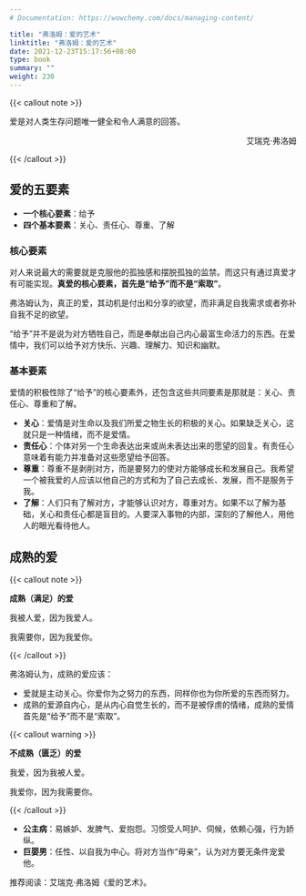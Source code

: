 ```yaml
---
# Documentation: https://wowchemy.com/docs/managing-content/

title: "弗洛姆：爱的艺术"
linktitle: "弗洛姆：爱的艺术"
date: 2021-12-23T15:17:56+08:00
type: book
summary: ""
weight: 230
---
```


<!--more-->

{{< callout note >}}

爱是对人类生存问题唯一健全和令人满意的回答。

<p align="right">艾瑞克·弗洛姆</p>

{{< /callout >}}

## 爱的五要素

- **一个核心要素**：给予
- **四个基本要素**：关心、责任心、尊重、了解

### 核心要素

对人来说最大的需要就是克服他的孤独感和摆脱孤独的监禁。而这只有通过真爱才有可能实现。**真爱的核心要素，首先是“给予”而不是“索取”**。

弗洛姆认为，真正的爱，其动机是付出和分享的欲望，而非满足自我需求或者弥补自我不足的欲望。

“给予”并不是说为对方牺牲自己，而是奉献出自己内心最富生命活力的东西。在爱情中，我们可以给予对方快乐、兴趣、理解力、知识和幽默。

### 基本要素

爱情的积极性除了“给予”的核心要素外，还包含这些共同要素是那就是：关心、责任心、尊重和了解。

- **关心**：爱情是对生命以及我们所爱之物生长的积极的关心。如果缺乏关心，这就只是一种情绪，而不是爱情。
- **责任心**：个体对另一个生命表达出来或尚未表达出来的愿望的回复。有责任心意味着有能力并准备对这些愿望给予回答。
- **尊重**：尊重不是剥削对方，而是要努力的使对方能够成长和发展自己。我希望一个被我爱的人应该以他自己的方式和为了自己去成长、发展，而不是服务于我。
- **了解**：人们只有了解对方，才能够认识对方，尊重对方。如果不以了解为基础，关心和责任心都是盲目的。人要深入事物的内部，深刻的了解他人，用他人的眼光看待他人。

## 成熟的爱

{{< callout note >}}

**成熟（满足）的爱**

我被人爱，因为我爱人。

我需要你，因为我爱你。

{{< /callout >}}

弗洛姆认为，成熟的爱应该：

- 爱就是主动关心。你爱你为之努力的东西，同样你也为你所爱的东西而努力。
- 成熟的爱源自内心，是从内心自觉生长的，而不是被俘虏的情绪，成熟的爱情首先是“给予”而不是“索取”。

{{< callout warning >}}

**不成熟（匮乏）的爱**

我爱，因为我被人爱。

我爱你，因为我需要你。

{{< /callout >}}

- **公主病**：易嫉妒、发脾气、爱抱怨。习惯受人呵护、伺候，依赖心强，行为娇纵。
- **巨婴男**：任性、以自我为中心。将对方当作“母亲”，认为对方要无条件宠爱他。

推荐阅读：艾瑞克·弗洛姆《爱的艺术》。